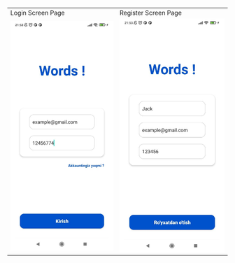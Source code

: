 <table>
  <tr>
    <td>Login Screen Page</td>
     <td>Register Screen Page</td>
  </tr>
  <tr>
    <td><img src="https://github.com/xaldarof/WordsAppExampleLesson/blob/main/image/1.jpg"></td>
    <td><img src="https://github.com/xaldarof/WordsAppExampleLesson/blob/main/image/2.jpg"></td>
  </tr>
 </table>